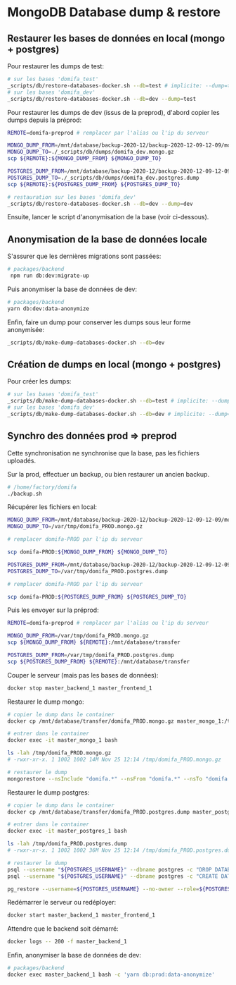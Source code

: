 # MongoDB Database dump & restore

## Restaurer les bases de données en local (mongo + postgres)

Pour restaurer les dumps de test:

```bash
# sur les bases 'domifa_test'
_scripts/db/restore-databases-docker.sh --db=test # implicite: --dump=test
# sur les bases 'domifa_dev'
_scripts/db/restore-databases-docker.sh --db=dev --dump=test
```

Pour restaurer les dumps de dev (issus de la preprod), d'abord copier les dumps depuis la préprod:

```bash
REMOTE=domifa-preprod # remplacer par l'alias ou l'ip du serveur

MONGO_DUMP_FROM=/mnt/database/backup-2020-12/backup-2020-12-09-12-09/mongo_mongodump-2020-12-09-12-09.gzip
MONGO_DUMP_TO=./_scripts/db/dumps/domifa_dev.mongo.gz
scp ${REMOTE}:${MONGO_DUMP_FROM} ${MONGO_DUMP_TO}

POSTGRES_DUMP_FROM=/mnt/database/backup-2020-12/backup-2020-12-09-12-09/postgres.pg_dump-2020-12-09-12-09.tar
POSTGRES_DUMP_TO=./_scripts/db/dumps/domifa_dev.postgres.dump
scp ${REMOTE}:${POSTGRES_DUMP_FROM} ${POSTGRES_DUMP_TO}
```

```bash
# restauration sur les bases 'domifa_dev'
_scripts/db/restore-databases-docker.sh --db=dev --dump=dev
```

Ensuite, lancer le script d'anonymisation de la base (voir ci-dessous).

## Anonymisation de la base de données locale

S'assurer que les dernières migrations sont passées:

```bash
# packages/backend
 npm run db:dev:migrate-up
```

Puis anonymiser la base de données de dev:

```bash
# packages/backend
yarn db:dev:data-anonymize
```

Enfin, faire un dump pour conserver les dumps sous leur forme anonymisée:

```bash
_scripts/db/make-dump-databases-docker.sh --db=dev
```

## Création de dumps en local (mongo + postgres)

Pour créer les dumps:

```bash
# sur les bases 'domifa_test'
_scripts/db/make-dump-databases-docker.sh --db=test # implicite: --dump=test
# sur les bases 'domifa_dev'
_scripts/db/make-dump-databases-docker.sh --db=dev # implicite: --dump=dev
```

## Synchro des données prod => preprod

Cette synchronisation ne synchronise que la base, pas les fichiers uploadés.

Sur la prod, effectuer un backup, ou bien restaurer un ancien backup.

```bash
# /home/factory/domifa
./backup.sh
```

Récupérer les fichiers en local:

```bash
MONGO_DUMP_FROM=/mnt/database/backup-2020-12/backup-2020-12-09-12-09/mongo_mongodump-2020-12-09-12-09.gzip
MONGO_DUMP_TO=/var/tmp/domifa_PROD.mongo.gz

# remplacer domifa-PROD par l'ip du serveur

scp domifa-PROD:${MONGO_DUMP_FROM} ${MONGO_DUMP_TO}

POSTGRES_DUMP_FROM=/mnt/database/backup-2020-12/backup-2020-12-09-12-09/postgres.pg_dump-2020-12-09-12-09.tar
POSTGRES_DUMP_TO=/var/tmp/domifa_PROD.postgres.dump

# remplacer domifa-PROD par l'ip du serveur

scp domifa-PROD:${POSTGRES_DUMP_FROM} ${POSTGRES_DUMP_TO}
```

Puis les envoyer sur la préprod:

```bash
REMOTE=domifa-preprod # remplacer par l'alias ou l'ip du serveur

MONGO_DUMP_FROM=/var/tmp/domifa_PROD.mongo.gz
scp ${MONGO_DUMP_FROM} ${REMOTE}:/mnt/database/transfer

POSTGRES_DUMP_FROM=/var/tmp/domifa_PROD.postgres.dump
scp ${POSTGRES_DUMP_FROM} ${REMOTE}:/mnt/database/transfer
```

Couper le serveur (mais pas les bases de données):

```bash
docker stop master_backend_1 master_frontend_1
```

Restaurer le dump mongo:

```bash
# copier le dump dans le container
docker cp /mnt/database/transfer/domifa_PROD.mongo.gz master_mongo_1:/tmp

# entrer dans le container
docker exec -it master_mongo_1 bash

ls -lah /tmp/domifa_PROD.mongo.gz
# -rwxr-xr-x. 1 1002 1002 14M Nov 25 12:14 /tmp/domifa_PROD.mongo.gz

# restaurer le dump
mongorestore --nsInclude "domifa.*" --nsFrom "domifa.*" --nsTo "domifa.*" --drop --gzip --archive=/tmp/domifa_PROD.mongo.gz
```

Restaurer le dump postgres:

```bash
# copier le dump dans le container
docker cp /mnt/database/transfer/domifa_PROD.postgres.dump master_postgres_1:/tmp

# entrer dans le container
docker exec -it master_postgres_1 bash

ls -lah /tmp/domifa_PROD.postgres.dump
# -rwxr-xr-x. 1 1002 1002 36M Nov 25 12:14 /tmp/domifa_PROD.postgres.dump

# restaurer le dump
psql --username "${POSTGRES_USERNAME}" --dbname postgres -c "DROP DATABASE IF EXISTS ${POSTGRES_DB}"
psql --username "${POSTGRES_USERNAME}" --dbname postgres -c "CREATE DATABASE ${POSTGRES_DB}"

pg_restore --username=${POSTGRES_USERNAME} --no-owner --role=${POSTGRES_USERNAME} --exit-on-error --verbose --dbname=${POSTGRES_DB} /tmp/domifa_PROD.postgres.dump
```

Redémarrer le serveur ou redéployer:

```bash
docker start master_backend_1 master_frontend_1
```

Attendre que le backend soit démarré:

```bash
docker logs -- 200 -f master_backend_1
```

Enfin, anonymiser la base de données de dev:

```bash
# packages/backend
docker exec master_backend_1 bash -c 'yarn db:prod:data-anonymize'
```
